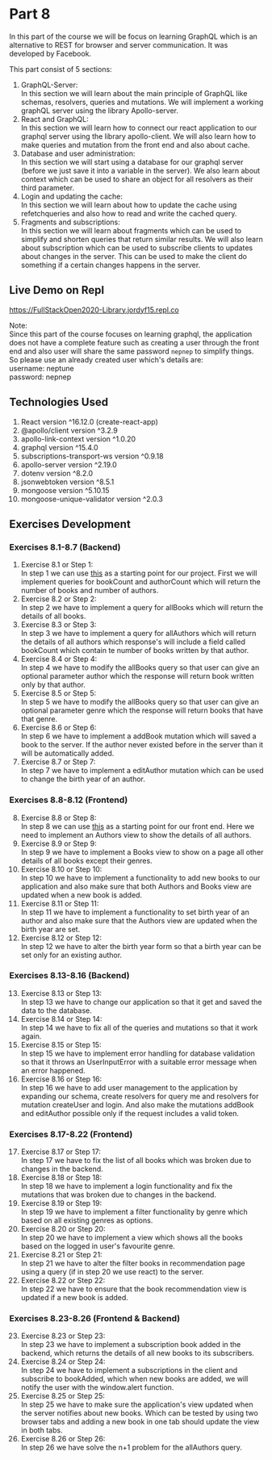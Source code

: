# Part 8
In this part of the course we will be focus on learning GraphQL which is an alternative to REST for browser and server communication. It was developed by Facebook.  
  
This part consist of 5 sections:  
1. GraphQL-Server:  
In this section we will learn about the main principle of GraphQL like schemas, resolvers, queries and mutations. We will implement a working graphQL server using the library Apollo-server. 
2. React and GraphQL:  
In this section we will learn how to connect our react application to our graphql server using the library apollo-client. We will also learn how to make queries and mutation from the front end and also about cache.
3. Database and user administration:  
In this section we will start using a database for our graphql server (before we just save it into a variable in the server). We also learn about context which can be used to share an object for all resolvers as their third parameter.
4. Login and updating the cache:  
In this section we will learn about how to update the cache using refetchqueries and also how to read and write the cached query.
5. Fragments and subscriptions:  
In this section we will learn about fragments which can be used to simplify and shorten queries that return similar results. We will also learn about subscription which can be used to subscribe clients to updates about changes in the server. This can be used to make the client do something if a certain changes happens in the server.

## Live Demo on Repl
https://FullStackOpen2020-Library.jordyf15.repl.co
  
Note:  
Since this part of the course focuses on learning graphql, the application does not have a complete feature such as creating a user through the front end and also user will share the same password `nepnep` to simplify things. So please use an already created user which's details are:  
username: neptune  
password: nepnep  

## Technologies Used
1. React version ^16.12.0 (create-react-app)
2. @apollo/client version ^3.2.9
3. apollo-link-context version ^1.0.20
4. graphql version ^15.4.0
5. subscriptions-transport-ws version ^0.9.18
6. apollo-server version ^2.19.0
7. dotenv version ^8.2.0
8. jsonwebtoken version ^8.5.1
9. mongoose version ^5.10.15
10. mongoose-unique-validator version ^2.0.3

## Exercises Development
### Exercises 8.1-8.7 (Backend)
1. Exercise 8.1 or Step 1:  
In step 1 we can use [this](https://github.com/fullstack-hy2020/misc/blob/master/library-backend.js) as a starting point for our project. First we will implement queries for bookCount and authorCount which will return the number of books and number of authors.
2. Exercise 8.2 or Step 2:  
In step 2 we have to implement a query for allBooks which will return the details of all books.
3. Exercise 8.3 or Step 3:  
In step 3 we have to implement a query for allAuthors which will return the details of all authors which response's will include a field called bookCount which contain te number of books written by that author.
4. Exercise 8.4 or Step 4:  
In step 4 we have to modify the allBooks query so that user can give an optional parameter author which the response will return book written only by that author.
5. Exercise 8.5 or Step 5:  
In step 5 we have to modify the allBooks query so that user can give an optional parameter genre which the response will return books that have that genre.
6. Exercise 8.6 or Step 6:  
In step 6 we have to implement a addBook mutation which will saved a book to the server. If the author never existed before in the server than it will be automatically added.
7. Exercise 8.7 or Step 7:  
In step 7 we have to implement a editAuthor mutation which can be used to change the birth year of an author.  

### Exercises 8.8-8.12 (Frontend)  

8. Exercise 8.8 or Step 8:  
In step 8 we can use [this](https://github.com/fullstack-hy2020/library-frontend) as a starting point for our front end. Here we need to implement an Authors view to show the details of all authors.
9. Exercise 8.9 or Step 9:  
In step 9 we have to implement a Books view to show on a page all other details of all books except their genres.
10. Exercise 8.10 or Step 10:  
In step 10 we have to implement a functionality to add new books to our application and also make sure that both Authors and Books view are updated when a new book is added.
11. Exercise 8.11 or Step 11:  
In step 11 we have to implement a functionality to set birth year of an author and also make sure that the Authors view are updated when the birth year are set.
12. Exercise 8.12 or Step 12:  
In step 12 we have to alter the birth year form so that a birth year can be set only for an existing author.  

### Exercises 8.13-8.16 (Backend)  

13. Exercise 8.13 or Step 13:  
In step 13 we have to change our application so that it get and saved the data to the database.
14. Exercise 8.14 or Step 14:  
In step 14 we have to fix all of the queries and mutations so that it work again.
15. Exercise 8.15 or Step 15:  
In step 15 we have to implement error handling for database validation so that it throws an UserInputError with a suitable error message when an error happened.
16. Exercise 8.16 or Step 16:  
In step 16 we have to add user management to the application by expanding our schema, create resolvers for query me and resolvers for mutation createUser and login. And also make the mutations addBook and editAuthor possible only if the request includes a valid token.  

### Exercises 8.17-8.22 (Frontend)  

17. Exercise 8.17 or Step 17:  
In step 17 we have to fix the list of all books which was broken due to changes in the backend.
18. Exercise 8.18 or Step 18:  
In step 18 we have to implement a login functionality and fix the mutations that was broken due to changes in the backend.
19. Exercise 8.19 or Step 19:  
In step 19 we have to implement a filter functionality by genre which based on all existing genres as options.
20. Exercise 8.20 or Step 20:  
In step 20 we have to implement a view which shows all the books based on the logged in user's favourite genre.
21. Exercise 8.21 or Step 21:  
In step 21 we have to alter the filter books in recommendation page using a query (if in step 20 we use react) to the server.
22. Exercise 8.22 or Step 22:  
In step 22 we have to ensure that the book recommendation view is updated if a new book is added.  

### Exercises 8.23-8.26 (Frontend & Backend)  

23. Exercise 8.23 or Step 23:  
In step 23 we have to implement a subscription book added in the backend, which returns the details of all new books to its subscribers.  
24. Exercise 8.24 or Step 24:  
In step 24 we have to implement a subscriptions in the client and subscribe to bookAdded, which when new books are added, we will notify the user with the window.alert function.
25. Exercise 8.25 or Step 25:  
In step 25 we have to make sure the application's view updated when the server notifies about new books. Which can be tested by using two browser tabs and adding a new book in one tab should update the view in both tabs.
26. Exercise 8.26 or Step 26:  
In step 26 we have solve the n+1 problem for the allAuthors query.